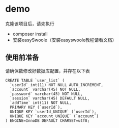 # demo
克隆该项目后，请先执行
- composer install
- 安装easySwoole（安装easyswoole教程请看文档）

## 使用前准备
请确保数修改好数据库配置，并存在以下表
```
CREATE TABLE `user_list` (
  `userId` int(11) NOT NULL AUTO_INCREMENT,
  `account` varchar(45) NOT NULL,
  `password` varchar(45) NOT NULL,
  `session` varchar(45) DEFAULT NULL,
  `addTime` int(11) NOT NULL,
  PRIMARY KEY (`userId`),
  UNIQUE KEY `userId_UNIQUE` (`userId`),
  UNIQUE KEY `account_UNIQUE` (`account`)
) ENGINE=InnoDB DEFAULT CHARSET=utf8;
```